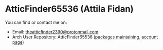 # AtticFinder65536 (Attila Fidan)

You can find or contact me on:
- Email: theatticfinder2390@protonmail.com
- Arch User Repository: AtticFinder65536 ([packages maintaining](https://aur.archlinux.org/packages?O=0&SeB=M&K=AtticFinder65536&outdated=&SB=p&SO=d&PP=250&submit=Go), [account page](https://aur.archlinux.org/account/AtticFinder65536))
